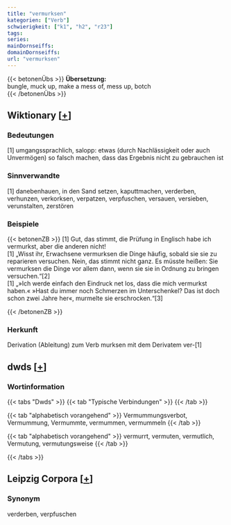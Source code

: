 ```yaml
---
title: "vermurksen"
kategorien: ["Verb"]
schwierigkeit: ["k1", "h2", "r23"]
tags:
series:
mainDornseiffs:
domainDornseiffs:
url: "vermurksen"
---
```


{{< betonenÜbs >}}
**Übersetzung:**  
bungle, muck up, make a mess  of, mess up, botch  
{{< /betonenÜbs >}}

## Wiktionary [[+](https://de.wiktionary.org/wiki/vermurksen)]

### Bedeutungen
[1] umgangssprachlich, salopp: etwas (durch Nachlässigkeit oder auch Unvermögen) so falsch machen, dass das Ergebnis nicht zu gebrauchen ist  

### Sinnverwandte
[1] danebenhauen, in den Sand setzen, kaputtmachen, verderben, verhunzen, verkorksen, verpatzen, verpfuschen, versauen, versieben, verunstalten, zerstören  

### Beispiele
{{< betonenZB >}}
[1] Gut, das stimmt, die Prüfung in Englisch habe ich vermurkst, aber die anderen nicht!  
[1] „Wisst ihr, Erwachsene vermurksen die Dinge häufig, sobald sie sie zu reparieren versuchen. Nein, das stimmt nicht ganz. Es müsste heißen: Sie vermurksen die Dinge vor allem dann, wenn sie sie in Ordnung zu bringen versuchen.“[2]  
[1] „»Ich werde einfach den Eindruck net los, dass die mich vermurkst haben.« »Hast du immer noch Schmerzen im Unterschenkel? Das ist doch schon zwei Jahre her«, murmelte sie erschrocken.“[3]  

{{< /betonenZB >}}
### Herkunft
Derivation (Ableitung) zum Verb murksen mit dem Derivatem ver-[1]  



## dwds [[+](https://www.dwds.de/wb/vermurksen)]

### Wortinformation
{{< tabs "Dwds" >}}
{{< tab "Typische Verbindungen" >}}
{{< /tab >}}

{{< tab "alphabetisch vorangehend" >}}
Vermummungsverbot, Vermummung, Vermummte, vermummen, vermummeln
{{< /tab >}}

{{< tab "alphabetisch vorangehend" >}}
vermurrt, vermuten, vermutlich, Vermutung, vermutungsweise
{{< /tab >}}

{{< /tabs >}}

## Leipzig Corpora [[+](https://corpora.uni-leipzig.de/en/res?word=vermurksen&corpusId=deu_newscrawl-public_2018)]


### Synonym
verderben, verpfuschen

